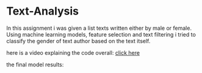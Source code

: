 # Text-Analysis
In this assignment i was given a list texts written either by male or female.
Using machine learning models, feature selection and text filtering i tried to classify 
the gender of text author based on the text itself.

here is a video explaining the code overall: <a href="https://www.youtube.com/watch?v=3PElS2JP658">click here</a>

the final model results:



